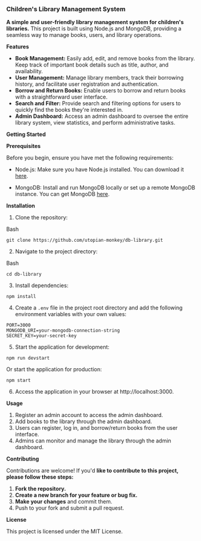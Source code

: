 ### Children's Library Management System

**A simple and user-friendly library management system for children's libraries.** This project is built using Node.js and MongoDB, providing a seamless way to manage books, users, and library operations.

**Features**

* **Book Management:** Easily add, edit, and remove books from the library. Keep track of important book details such as title, author, and availability.
* **User Management:** Manage library members, track their borrowing history, and facilitate user registration and authentication.
* **Borrow and Return Books:** Enable users to borrow and return books with a straightforward user interface.
* **Search and Filter:** Provide search and filtering options for users to quickly find the books they're interested in.
* **Admin Dashboard:** Access an admin dashboard to oversee the entire library system, view statistics, and perform administrative tasks.

**Getting Started**

**Prerequisites**

Before you begin, ensure you have met the following requirements:

- Node.js: Make sure you have Node.js installed. You can download it [here](https://nodejs.org/).

- MongoDB: Install and run MongoDB locally or set up a remote MongoDB instance. You can get MongoDB [here](https://www.mongodb.com/).

**Installation**
1. Clone the repository:

Bash

```
git clone https://github.com/utopian-monkey/db-library.git
```


2. Navigate to the project directory:

Bash

```
cd db-library
```

3. Install dependencies:

```
npm install
```


4. Create a `.env` file in the project root directory and add the following environment variables with your own values:


```
PORT=3000
MONGODB_URI=your-mongodb-connection-string
SECRET_KEY=your-secret-key
```



5. Start the application for development:



```
npm run devstart
```


Or start the application for production:

```
npm start
```

6. Access the application in your browser at http://localhost:3000.

**Usage**

1. Register an admin account to access the admin dashboard.
2. Add books to the library through the admin dashboard.
3. Users can register, log in, and borrow/return books from the user interface.
4. Admins can monitor and manage the library through the admin dashboard.

**Contributing**

Contributions are welcome! If you'd **like to contribute to this project, please follow these steps:**

1. **Fork the repository.**
2. **Create a new branch for your feature or bug fix.**
3. **Make your changes** and commit them.
4. Push to your fork and submit a pull request.

**License**

This project is licensed under the MIT License.
